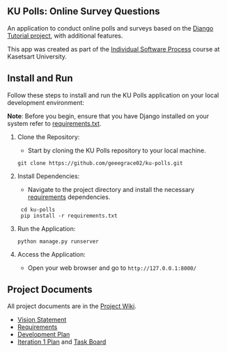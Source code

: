 ## KU Polls: Online Survey Questions 

An application to conduct online polls and surveys based
on the [Django Tutorial project](https://docs.djangoproject.com/en/3.1/intro/tutorial01/), with
additional features.

This app was created as part of the [Individual Software Process](
https://cpske.github.io/ISP) course at Kasetsart University.


## Install and Run

Follow these steps to install and run the KU Polls application 
on your local development environment:

**Note**: Before you begin, ensure that you have Django installed on your system 
refer to [requirements.txt](./requirements.txt). 

1. Clone the Repository: 
    - Start by cloning the KU Polls repository to your local machine.
    ```
   git clone https://github.com/geeegrace02/ku-polls.git
    ```

2. Install Dependencies: 
   - Navigate to the project directory and install the necessary [requirements](./requirements.txt) dependencies.
   ```
    cd ku-polls
    pip install -r requirements.txt
    ```
   
3. Run the Application:
    ```
   python manage.py runserver
    ```

4. Access the Application:
   - Open your web browser and go to `http://127.0.0.1:8000/`

    
## Project Documents

All project documents are in the [Project Wiki](https://github.com/geeegrace02/ku-polls/wiki).

- [Vision Statement](https://github.com/geeegrace02/ku-polls/wiki/Vision-Statement)
- [Requirements](https://github.com/geeegrace02/ku-polls/wiki/Requirements)
- [Development Plan](https://github.com/geeegrace02/ku-polls/wiki/Development-Plan)
- [Iteration 1 Plan](https://github.com/geeegrace02/ku-polls/wiki/Iteration-1-Plan) and [Task Board](https://github.com/users/geeegrace02/projects/1)


